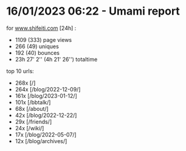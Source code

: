 # 16/01/2023 06:22 - Umami report
for www.shifeiti.com [24h] :

 - 1109 (333) page views
 - 266 (49) uniques
 - 192 (40) bounces
 - 23h 27' 2'' (4h 21' 26'') totaltime


top 10 urls:
 - 268x [/]
 - 264x [/blog/2022-12-09/]
 - 161x [/blog/2023-01-12/]
 - 101x [/bbtalk/]
 - 68x [/about/]
 - 42x [/blog/2022-12-22/]
 - 29x [/friends/]
 - 24x [/wiki/]
 - 17x [/blog/2022-05-07/]
 - 12x [/blog/archives/]


